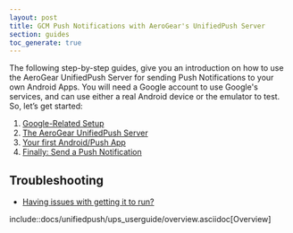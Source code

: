 ```yaml
---
layout: post
title: GCM Push Notifications with AeroGear's UnifiedPush Server
section: guides
toc_generate: true
---
```



The following step-by-step guides, give you an introduction on how to use the AeroGear UnifiedPush Server for sending Push Notifications to your own Android Apps. You will need a Google account to use Google's services, and can use either a real Android device or the emulator to test. So, let’s get started:

1. [Google-Related Setup](guides/#google-setup)
1. [The AeroGear UnifiedPush Server](guides/#register-device)
1. [Your first Android/Push App](guides/#android-app)
1. [Finally: Send a Push Notification](guides/#push-notification)

## Troubleshooting

* [Having issues with getting it to run?](guides/#troubleshooting)




include::docs/unifiedpush/ups_userguide/overview.asciidoc[Overview]